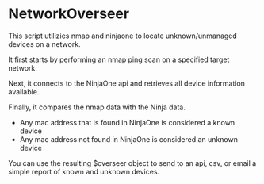 # NetworkOverseer
This script utilizies nmap and ninjaone to locate unknown/unmanaged devices on a network.

It first starts by performing an nmap ping scan on a specified target network.

Next, it connects to the NinjaOne api and retrieves all device information available.

Finally, it compares the nmap data with the Ninja data.
- Any mac address that is found in NinjaOne is considered a known device
- Any mac address not found in NinjaOne is considered an unknown device

You can use the resulting $overseer object to send to an api, csv, or email a simple report of known and unknown devices.
